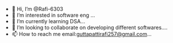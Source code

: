 - 👋 Hi, I’m @Rafi-6303
- 👀 I’m interested in software eng ...
- 🌱 I’m currently learning DSA...
- 💞️ I’m looking to collaborate on developing different softwares....
- 📫 How to reach me email:guttapattirafi257@gmail.com...

<!---
Rafi-6303/Rafi-6303 is a ✨ special ✨ repository because its `README.md` (this file) appears on your GitHub profile.
You can click the Preview link to take a look at your changes.
--->
